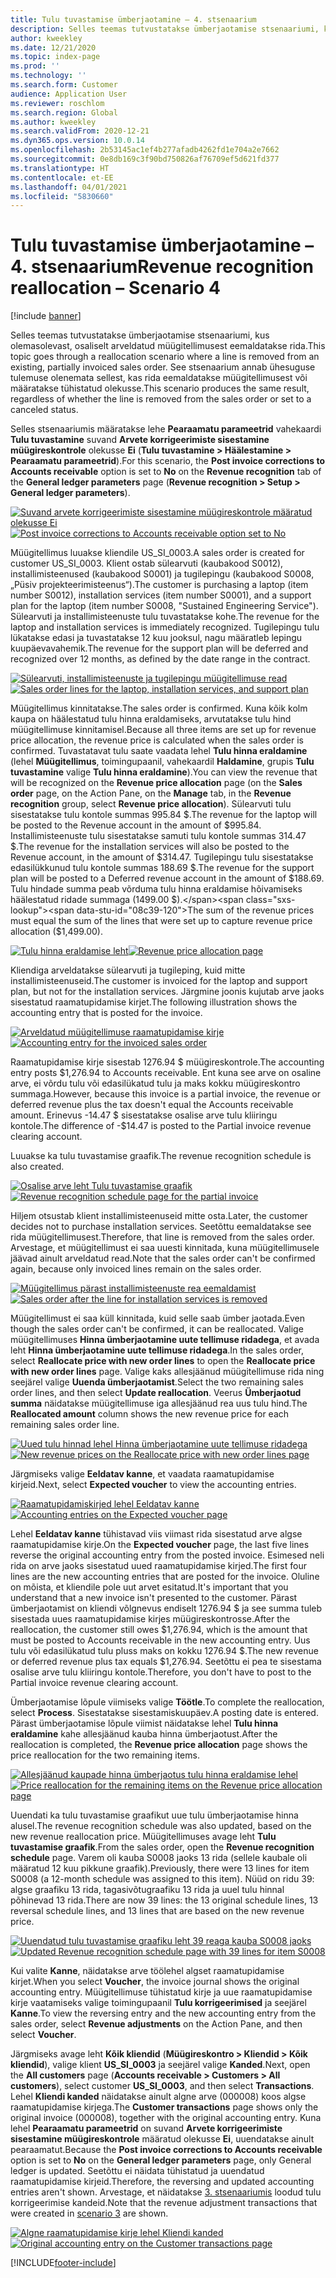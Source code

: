 ```yaml
---
title: Tulu tuvastamise ümberjaotamine – 4. stsenaarium
description: Selles teemas tutvustatakse ümberjaotamise stsenaariumi, kus olemasolevast, osaliselt arveldatud müügitellimusest eemaldatakse rida. See stsenaarium annab ühesuguse tulemuse olenemata sellest, kas rida eemaldatakse müügitellimusest või määratakse tühistatud olekusse.
author: kweekley
ms.date: 12/21/2020
ms.topic: index-page
ms.prod: ''
ms.technology: ''
ms.search.form: Customer
audience: Application User
ms.reviewer: roschlom
ms.search.region: Global
ms.author: kweekley
ms.search.validFrom: 2020-12-21
ms.dyn365.ops.version: 10.0.14
ms.openlocfilehash: 2b53145ac1ef4b277afadb4262fd1e704a2e7662
ms.sourcegitcommit: 0e8db169c3f90bd750826af76709ef5d621fd377
ms.translationtype: HT
ms.contentlocale: et-EE
ms.lasthandoff: 04/01/2021
ms.locfileid: "5830660"
---
```

# <a name="revenue-recognition-reallocation--scenario-4"></a><span data-ttu-id="08c39-104">Tulu tuvastamise ümberjaotamine – 4. stsenaarium</span><span class="sxs-lookup"><span data-stu-id="08c39-104">Revenue recognition reallocation – Scenario 4</span></span>

[!include [banner](../includes/banner.md)]

<span data-ttu-id="08c39-105">Selles teemas tutvustatakse ümberjaotamise stsenaariumi, kus olemasolevast, osaliselt arveldatud müügitellimusest eemaldatakse rida.</span><span class="sxs-lookup"><span data-stu-id="08c39-105">This topic goes through a reallocation scenario where a line is removed from an existing, partially invoiced sales order.</span></span> <span data-ttu-id="08c39-106">See stsenaarium annab ühesuguse tulemuse olenemata sellest, kas rida eemaldatakse müügitellimusest või määratakse tühistatud olekusse.</span><span class="sxs-lookup"><span data-stu-id="08c39-106">This scenario produces the same result, regardless of whether the line is removed from the sales order or set to a canceled status.</span></span>

<span data-ttu-id="08c39-107">Selles stsenaariumis määratakse lehe **Pearaamatu parameetrid** vahekaardi **Tulu tuvastamine** suvand **Arvete korrigeerimiste sisestamine müügireskontrole** olekusse **Ei** (**Tulu tuvastamine \> Häälestamine \> Pearaamatu parameetrid**).</span><span class="sxs-lookup"><span data-stu-id="08c39-107">For this scenario, the **Post invoice corrections to Accounts receivable** option is set to **No** on the **Revenue recognition** tab of the **General ledger parameters** page (**Revenue recognition \> Setup \> General ledger parameters**).</span></span>

<span data-ttu-id="08c39-108">[![Suvand arvete korrigeerimiste sisestamine müügireskontrole määratud olekusse Ei](./media/37_rev-rec-scenarios.png)](./media/37_rev-rec-scenarios.png)</span><span class="sxs-lookup"><span data-stu-id="08c39-108">[![Post invoice corrections to Accounts receivable option set to No](./media/37_rev-rec-scenarios.png)](./media/37_rev-rec-scenarios.png)</span></span>

<span data-ttu-id="08c39-109">Müügitellimus luuakse kliendile US\_SI\_0003.</span><span class="sxs-lookup"><span data-stu-id="08c39-109">A sales order is created for customer US\_SI\_0003.</span></span> <span data-ttu-id="08c39-110">Klient ostab sülearvuti (kaubakood S0012), installimisteenused (kaubakood S0001) ja tugilepingu (kaubakood S0008, „Püsiv projekteerimisteenus“).</span><span class="sxs-lookup"><span data-stu-id="08c39-110">The customer is purchasing a laptop (item number S0012), installation services (item number S0001), and a support plan for the laptop (item number S0008, "Sustained Engineering Service").</span></span> <span data-ttu-id="08c39-111">Sülearvuti ja installimisteenuste tulu tuvastatakse kohe.</span><span class="sxs-lookup"><span data-stu-id="08c39-111">The revenue for the laptop and installation services is immediately recognized.</span></span> <span data-ttu-id="08c39-112">Tugilepingu tulu lükatakse edasi ja tuvastatakse 12 kuu jooksul, nagu määratleb lepingu kuupäevavahemik.</span><span class="sxs-lookup"><span data-stu-id="08c39-112">The revenue for the support plan will be deferred and recognized over 12 months, as defined by the date range in the contract.</span></span>

<span data-ttu-id="08c39-113">[![Sülearvuti, installimisteenuste ja tugilepingu müügitellimuse read](./media/38_rev-rec-scenarios.png)](./media/38_rev-rec-scenarios.png)</span><span class="sxs-lookup"><span data-stu-id="08c39-113">[![Sales order lines for the laptop, installation services, and support plan](./media/38_rev-rec-scenarios.png)](./media/38_rev-rec-scenarios.png)</span></span>

<span data-ttu-id="08c39-114">Müügitellimus kinnitatakse.</span><span class="sxs-lookup"><span data-stu-id="08c39-114">The sales order is confirmed.</span></span> <span data-ttu-id="08c39-115">Kuna kõik kolm kaupa on häälestatud tulu hinna eraldamiseks, arvutatakse tulu hind müügitellimuse kinnitamisel.</span><span class="sxs-lookup"><span data-stu-id="08c39-115">Because all three items are set up for revenue price allocation, the revenue price is calculated when the sales order is confirmed.</span></span> <span data-ttu-id="08c39-116">Tuvastatavat tulu saate vaadata lehel **Tulu hinna eraldamine** (lehel **Müügitellimus**, toimingupaanil, vahekaardil **Haldamine**, grupis **Tulu tuvastamine** valige **Tulu hinna eraldamine**).</span><span class="sxs-lookup"><span data-stu-id="08c39-116">You can view the revenue that will be recognized on the **Revenue price allocation** page (on the **Sales order** page, on the Action Pane, on the **Manage** tab, in the **Revenue recognition** group, select **Revenue price allocation**).</span></span> <span data-ttu-id="08c39-117">Sülearvuti tulu sisestatakse tulu kontole summas 995.84 $.</span><span class="sxs-lookup"><span data-stu-id="08c39-117">The revenue for the laptop will be posted to the Revenue account in the amount of $995.84.</span></span> <span data-ttu-id="08c39-118">Installimisteenuste tulu sisestatakse samuti tulu kontole summas 314.47 $.</span><span class="sxs-lookup"><span data-stu-id="08c39-118">The revenue for the installation services will also be posted to the Revenue account, in the amount of $314.47.</span></span> <span data-ttu-id="08c39-119">Tugilepingu tulu sisestatakse edasilükkunud tulu kontole summas 188.69 $.</span><span class="sxs-lookup"><span data-stu-id="08c39-119">The revenue for the support plan will be posted to a Deferred revenue account in the amount of $188.69.</span></span> <span data-ttu-id="08c39-120">Tulu hindade summa peab võrduma tulu hinna eraldamise hõivamiseks häälestatud ridade summaga (1499.00 $).</span><span class="sxs-lookup"><span data-stu-id="08c39-120">The sum of the revenue prices must equal the sum of the lines that were set up to capture revenue price allocation ($1,499.00).</span></span>

<span data-ttu-id="08c39-121">[![Tulu hinna eraldamise leht](./media/39_rev-rec-scenarios.png)](./media/39_rev-rec-scenarios.png)</span><span class="sxs-lookup"><span data-stu-id="08c39-121">[![Revenue price allocation page](./media/39_rev-rec-scenarios.png)](./media/39_rev-rec-scenarios.png)</span></span>

<span data-ttu-id="08c39-122">Kliendiga arveldatakse sülearvuti ja tugileping, kuid mitte installimisteenuseid.</span><span class="sxs-lookup"><span data-stu-id="08c39-122">The customer is invoiced for the laptop and support plan, but not for the installation services.</span></span> <span data-ttu-id="08c39-123">Järgmine joonis kujutab arve jaoks sisestatud raamatupidamise kirjet.</span><span class="sxs-lookup"><span data-stu-id="08c39-123">The following illustration shows the accounting entry that is posted for the invoice.</span></span>

<span data-ttu-id="08c39-124">[![Arveldatud müügitellimuse raamatupidamise kirje](./media/40_rev-rec-scenarios.png)](./media/40_rev-rec-scenarios.png)</span><span class="sxs-lookup"><span data-stu-id="08c39-124">[![Accounting entry for the invoiced sales order](./media/40_rev-rec-scenarios.png)](./media/40_rev-rec-scenarios.png)</span></span>

<span data-ttu-id="08c39-125">Raamatupidamise kirje sisestab 1276.94 $ müügireskontrole.</span><span class="sxs-lookup"><span data-stu-id="08c39-125">The accounting entry posts $1,276.94 to Accounts receivable.</span></span> <span data-ttu-id="08c39-126">Ent kuna see arve on osaline arve, ei võrdu tulu või edasilükatud tulu ja maks kokku müügireskontro summaga.</span><span class="sxs-lookup"><span data-stu-id="08c39-126">However, because this invoice is a partial invoice, the revenue or deferred revenue plus the tax doesn't equal the Accounts receivable amount.</span></span> <span data-ttu-id="08c39-127">Erinevus -14.47 $ sisestatakse osalise arve tulu kliiringu kontole.</span><span class="sxs-lookup"><span data-stu-id="08c39-127">The difference of -$14.47 is posted to the Partial invoice revenue clearing account.</span></span>

<span data-ttu-id="08c39-128">Luuakse ka tulu tuvastamise graafik.</span><span class="sxs-lookup"><span data-stu-id="08c39-128">The revenue recognition schedule is also created.</span></span>

<span data-ttu-id="08c39-129">[![Osalise arve leht Tulu tuvastamise graafik](./media/41_rev-rec-scenarios.png)](./media/41_rev-rec-scenarios.png)</span><span class="sxs-lookup"><span data-stu-id="08c39-129">[![Revenue recognition schedule page for the partial invoice](./media/41_rev-rec-scenarios.png)](./media/41_rev-rec-scenarios.png)</span></span>

<span data-ttu-id="08c39-130">Hiljem otsustab klient installimisteenuseid mitte osta.</span><span class="sxs-lookup"><span data-stu-id="08c39-130">Later, the customer decides not to purchase installation services.</span></span> <span data-ttu-id="08c39-131">Seetõttu eemaldatakse see rida müügitellimusest.</span><span class="sxs-lookup"><span data-stu-id="08c39-131">Therefore, that line is removed from the sales order.</span></span> <span data-ttu-id="08c39-132">Arvestage, et müügitellimust ei saa uuesti kinnitada, kuna müügitellimusele jäävad ainult arveldatud read.</span><span class="sxs-lookup"><span data-stu-id="08c39-132">Note that the sales order can't be confirmed again, because only invoiced lines remain on the sales order.</span></span>

<span data-ttu-id="08c39-133">[![Müügitellimus pärast installimisteenuste rea eemaldamist](./media/42_rev-rec-scenarios.png)](./media/42_rev-rec-scenarios.png)</span><span class="sxs-lookup"><span data-stu-id="08c39-133">[![Sales order after the line for installation services is removed](./media/42_rev-rec-scenarios.png)](./media/42_rev-rec-scenarios.png)</span></span>

<span data-ttu-id="08c39-134">Müügitellimust ei saa küll kinnitada, kuid selle saab ümber jaotada.</span><span class="sxs-lookup"><span data-stu-id="08c39-134">Even though the sales order can't be confirmed, it can be reallocated.</span></span> <span data-ttu-id="08c39-135">Valige müügitellimuses **Hinna ümberjaotamine uute tellimuse ridadega**, et avada leht **Hinna ümberjaotamine uute tellimuse ridadega**.</span><span class="sxs-lookup"><span data-stu-id="08c39-135">In the sales order, select **Reallocate price with new order lines** to open the **Reallocate price with new order lines** page.</span></span> <span data-ttu-id="08c39-136">Valige kaks allesjäänud müügitellimuse rida ning seejärel valige **Uuenda ümberjaotamist**.</span><span class="sxs-lookup"><span data-stu-id="08c39-136">Select the two remaining sales order lines, and then select **Update reallocation**.</span></span> <span data-ttu-id="08c39-137">Veerus **Ümberjaotud summa** näidatakse müügitellimuse iga allesjäänud rea uus tulu hind.</span><span class="sxs-lookup"><span data-stu-id="08c39-137">The **Reallocated amount** column shows the new revenue price for each remaining sales order line.</span></span>

<span data-ttu-id="08c39-138">[![Uued tulu hinnad lehel Hinna ümberjaotamine uute tellimuse ridadega](./media/43_rev-rec-scenarios.png)](./media/43_rev-rec-scenarios.png)</span><span class="sxs-lookup"><span data-stu-id="08c39-138">[![New revenue prices on the Reallocate price with new order lines page](./media/43_rev-rec-scenarios.png)](./media/43_rev-rec-scenarios.png)</span></span>

<span data-ttu-id="08c39-139">Järgmiseks valige **Eeldatav kanne**, et vaadata raamatupidamise kirjeid.</span><span class="sxs-lookup"><span data-stu-id="08c39-139">Next, select **Expected voucher** to view the accounting entries.</span></span>

<span data-ttu-id="08c39-140">[![Raamatupidamiskirjed lehel Eeldatav kanne](./media/44_rev-rec-scenarios.png)](./media/44_rev-rec-scenarios.png)</span><span class="sxs-lookup"><span data-stu-id="08c39-140">[![Accounting entries on the Expected voucher page](./media/44_rev-rec-scenarios.png)](./media/44_rev-rec-scenarios.png)</span></span>

<span data-ttu-id="08c39-141">Lehel **Eeldatav kanne** tühistavad viis viimast rida sisestatud arve algse raamatupidamise kirje.</span><span class="sxs-lookup"><span data-stu-id="08c39-141">On the **Expected voucher** page, the last five lines reverse the original accounting entry from the posted invoice.</span></span> <span data-ttu-id="08c39-142">Esimesed neli rida on arve jaoks sisestatud uued raamatupidamise kirjed.</span><span class="sxs-lookup"><span data-stu-id="08c39-142">The first four lines are the new accounting entries that are posted for the invoice.</span></span> <span data-ttu-id="08c39-143">Oluline on mõista, et kliendile pole uut arvet esitatud.</span><span class="sxs-lookup"><span data-stu-id="08c39-143">It's important that you understand that a new invoice isn't presented to the customer.</span></span> <span data-ttu-id="08c39-144">Pärast ümberjaotamist on kliendi võlgnevus endiselt 1276.94 $ ja see summa tuleb sisestada uues raamatupidamise kirjes müügireskontrosse.</span><span class="sxs-lookup"><span data-stu-id="08c39-144">After the reallocation, the customer still owes $1,276.94, which is the amount that must be posted to Accounts receivable in the new accounting entry.</span></span> <span data-ttu-id="08c39-145">Uus tulu või edasilükatud tulu pluss maks on kokku 1276.94 $.</span><span class="sxs-lookup"><span data-stu-id="08c39-145">The new revenue or deferred revenue plus tax equals $1,276.94.</span></span> <span data-ttu-id="08c39-146">Seetõttu ei pea te sisestama osalise arve tulu kliiringu kontole.</span><span class="sxs-lookup"><span data-stu-id="08c39-146">Therefore, you don't have to post to the Partial invoice revenue clearing account.</span></span>

<span data-ttu-id="08c39-147">Ümberjaotamise lõpule viimiseks valige **Töötle**.</span><span class="sxs-lookup"><span data-stu-id="08c39-147">To complete the reallocation, select **Process**.</span></span> <span data-ttu-id="08c39-148">Sisestatakse sisestamiskuupäev.</span><span class="sxs-lookup"><span data-stu-id="08c39-148">A posting date is entered.</span></span> <span data-ttu-id="08c39-149">Pärast ümberjaotamise lõpule viimist näidatakse lehel **Tulu hinna eraldamine** kahe allesjäänud kauba hinna ümberjaotust.</span><span class="sxs-lookup"><span data-stu-id="08c39-149">After the reallocation is completed, the **Revenue price allocation** page shows the price reallocation for the two remaining items.</span></span>

<span data-ttu-id="08c39-150">[![Allesjäänud kaupade hinna ümberjaotus tulu hinna eraldamise lehel](./media/45_rev-rec-scenarios.png)](./media/45_rev-rec-scenarios.png)</span><span class="sxs-lookup"><span data-stu-id="08c39-150">[![Price reallocation for the remaining items on the Revenue price allocation page](./media/45_rev-rec-scenarios.png)](./media/45_rev-rec-scenarios.png)</span></span>

<span data-ttu-id="08c39-151">Uuendati ka tulu tuvastamise graafikut uue tulu ümberjaotamise hinna alusel.</span><span class="sxs-lookup"><span data-stu-id="08c39-151">The revenue recognition schedule was also updated, based on the new revenue reallocation price.</span></span> <span data-ttu-id="08c39-152">Müügitellimuses avage leht **Tulu tuvastamise graafik**.</span><span class="sxs-lookup"><span data-stu-id="08c39-152">From the sales order, open the **Revenue recognition schedule** page.</span></span> <span data-ttu-id="08c39-153">Varem oli kauba S0008 jaoks 13 rida (sellele kaubale oli määratud 12 kuu pikkune graafik).</span><span class="sxs-lookup"><span data-stu-id="08c39-153">Previously, there were 13 lines for item S0008 (a 12-month schedule was assigned to this item).</span></span> <span data-ttu-id="08c39-154">Nüüd on ridu 39: algse graafiku 13 rida, tagasivõtugraafiku 13 rida ja uuel tulu hinnal põhinevad 13 rida.</span><span class="sxs-lookup"><span data-stu-id="08c39-154">There are now 39 lines: the 13 original schedule lines, 13 reversal schedule lines, and 13 lines that are based on the new revenue price.</span></span>

<span data-ttu-id="08c39-155">[![Uuendatud tulu tuvastamise graafiku leht 39 reaga kauba S0008 jaoks](./media/46_rev-rec-scenarios.png)](./media/46_rev-rec-scenarios.png)</span><span class="sxs-lookup"><span data-stu-id="08c39-155">[![Updated Revenue recognition schedule page with 39 lines for item S0008](./media/46_rev-rec-scenarios.png)](./media/46_rev-rec-scenarios.png)</span></span>

<span data-ttu-id="08c39-156">Kui valite **Kanne**, näidatakse arve töölehel algset raamatupidamise kirjet.</span><span class="sxs-lookup"><span data-stu-id="08c39-156">When you select **Voucher**, the invoice journal shows the original accounting entry.</span></span> <span data-ttu-id="08c39-157">Müügitellimuse tühistatud kirje ja uue raamatupidamise kirje vaatamiseks valige toimingupaanil **Tulu korrigeerimised** ja seejärel **Kanne**.</span><span class="sxs-lookup"><span data-stu-id="08c39-157">To view the reversing entry and the new accounting entry from the sales order, select **Revenue adjustments** on the Action Pane, and then select **Voucher**.</span></span>

<span data-ttu-id="08c39-158">Järgmiseks avage leht **Kõik kliendid** (**Müügireskontro \> Kliendid \> Kõik kliendid**), valige klient **US\_SI\_0003** ja seejärel valige **Kanded**.</span><span class="sxs-lookup"><span data-stu-id="08c39-158">Next, open the **All customers** page (**Accounts receivable \> Customers \> All customers**), select customer **US\_SI\_0003**, and then select **Transactions**.</span></span> <span data-ttu-id="08c39-159">Lehel **Kliendi kanded** näidatakse ainult algne arve (000008) koos algse raamatupidamise kirjega.</span><span class="sxs-lookup"><span data-stu-id="08c39-159">The **Customer transactions** page shows only the original invoice (000008), together with the original accounting entry.</span></span> <span data-ttu-id="08c39-160">Kuna lehel **Pearaamatu parameetrid** on suvand **Arvete korrigeerimiste sisestamine müügireskontrole** määratud olekusse **Ei**, uuendatakse ainult pearaamatut.</span><span class="sxs-lookup"><span data-stu-id="08c39-160">Because the **Post invoice corrections to Accounts receivable** option is set to **No** on the **General ledger parameters** page, only General ledger is updated.</span></span> <span data-ttu-id="08c39-161">Seetõttu ei näidata tühistatud ja uuendatud raamatupidamise kirjeid.</span><span class="sxs-lookup"><span data-stu-id="08c39-161">Therefore, the reversing and updated accounting entries aren't shown.</span></span> <span data-ttu-id="08c39-162">Arvestage, et näidatakse [3. stsenaariumis](rev-rec-reallocation-scenario-3.md) loodud tulu korrigeerimise kandeid.</span><span class="sxs-lookup"><span data-stu-id="08c39-162">Note that the revenue adjustment transactions that were created in [scenario 3](rev-rec-reallocation-scenario-3.md) are shown.</span></span>

<span data-ttu-id="08c39-163">[![Algne raamatupidamise kirje lehel Kliendi kanded](./media/47_rev-rec-scenarios.png)](./media/47_rev-rec-scenarios.png)</span><span class="sxs-lookup"><span data-stu-id="08c39-163">[![Original accounting entry on the Customer transactions page](./media/47_rev-rec-scenarios.png)](./media/47_rev-rec-scenarios.png)</span></span>


[!INCLUDE[footer-include](../../includes/footer-banner.md)]